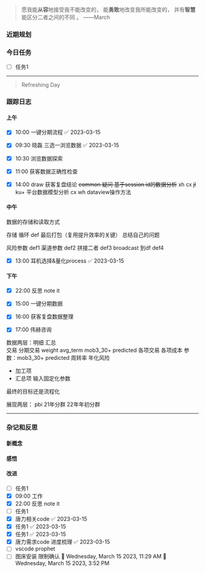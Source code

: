> 愿我能**从容**地接受我不能改变的，
>          能**勇敢**地改变我所能改变的，
>          并有**智慧**能区分二者之间的不同 。 ——March


### 近期规划



### 今日任务
- [ ] 任务1




---------

> Refreshing Day 

### 跟踪日志

#### 上午
- [x] 10:00 一键分期流程 ✅ 2023-03-15
- [x] 09:30 晓磊 三选一浏览数据 ✅ 2023-03-15
- [x] 10:30 浏览数据探索
- [x] 11:00 获客数据正确性检查
- [x] 14:00 draw  获客复盘结论
~~common 疑问 基于session id的数据分析~~  xh  cx  ~~jl~~
ku+ 平台数据模型分析  cx  wh
dataview操作方法



#### 中午
数据的存储和读取方式

存储
循环
def
最后打包（复用提升效率的关键）
总结自己的问题

风险参数  def1
渠道参数 def2
拼接二者  def3 
broadcast 到df def4 

- [x] 13:00 耳机选择&量化process ✅ 2023-03-15

#### 下午
- [x] 22:00 反思 note it
- [x] 15:00 一键分期数据
- [x] 16:00 获客复盘数据整理
- [x] 17:00 伟赫咨询


数据两层：明细  汇总   
交易 分期交易    weight  avg_term  mob3_30+   predicted
各项交易 各项成本 
参数：mob3_30+   predicted  周转率 年化风险   
- 加工项
- 汇总项
输入固定化参数

最终的目标还是流程化

展现两层：  pbi  21年分群 22年年初分群

-------

### 杂记和反思


#### 新概念


#### 感悟


#### 改进

- [ ] 任务1
- [x] 09:00 工作
- [x] 22:00 反思 note it
- [ ] 任务1
- [x] 唐力相关code ✅ 2023-03-15
- [x] 任务1 ✅ 2023-03-15
- [x] 任务1 ✅ 2023-03-15
- [x] 唐力需求code  进度梳理 ✅ 2023-03-15
- [ ] vscode  prophet  
- [ ] 图床安装  限制确认
🍅 Wednesday, March 15 2023, 11:29 AM
🍅 Wednesday, March 15 2023, 3:52 PM